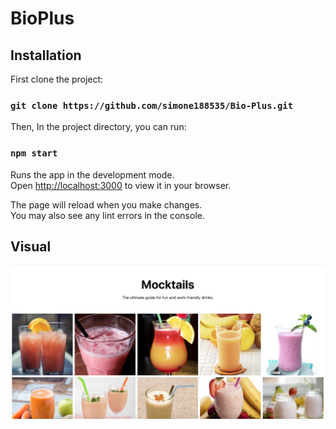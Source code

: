 # BioPlus
## Installation

First clone the project:

### `git clone https://github.com/simone188535/Bio-Plus.git`

Then, In the project directory, you can run:
### `npm start`

Runs the app in the development mode.\
Open [http://localhost:3000](http://localhost:3000) to view it in your browser.

The page will reload when you make changes.\
You may also see any lint errors in the console.

## Visual
![BioPlus Thumbnail](./public/thumbnail.png)